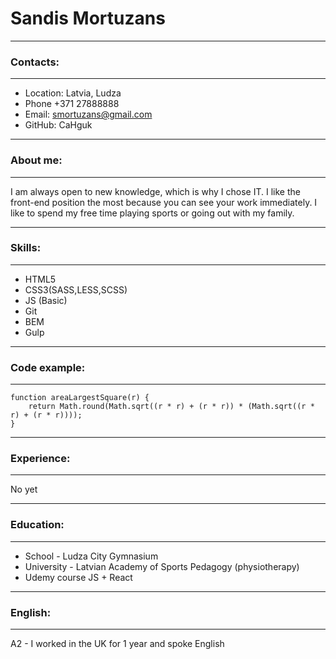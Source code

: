 # Sandis Mortuzans
***
### Contacts: 
***

 * Location: Latvia, Ludza
 * Phone +371 27888888
 * Email: smortuzans@gmail.com
 * GitHub: CaHguk

***
### About me: 
***
I am always open to new knowledge, which is why I chose IT. I like the front-end position the most because you can see your work immediately. I like to spend my free time playing sports or going out with my family. 
***
### Skills: 
***

 * HTML5
 * CSS3(SASS,LESS,SCSS)
 * JS (Basic)
 * Git
 * BEM
 * Gulp

***
### Code example: 
***
```
function areaLargestSquare(r) {
    return Math.round(Math.sqrt((r * r) + (r * r)) * (Math.sqrt((r * r) + (r * r))));
}
```
***
### Experience: 
***
No yet
***
### Education: 
***

 * School - Ludza City Gymnasium
 * University - Latvian Academy of Sports Pedagogy (physiotherapy)
 * Udemy course JS + React 

***
### English:
***
A2 - I worked in the UK for 1 year and spoke English 
